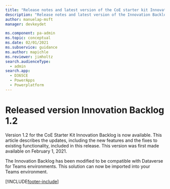 ```yaml
---
title: "Release notes and latest version of the CoE starter kit Innovation Backlog | MicrosoftDocs"
description: "Release notes and latest version of the Innovation Backlog 1.2"
author: manuelap-msft
manager: devkeydet

ms.component: pa-admin
ms.topic: conceptual
ms.date: 02/01/2021
ms.subservice: guidance
ms.author: mapichle
ms.reviewer: jimholtz
search.audienceType: 
  - admin
search.app: 
  - D365CE
  - PowerApps
  - Powerplatform
---
```


# Released version Innovation Backlog 1.2

Version 1.2 for the CoE Starter Kit Innovation Backlog is now available. This article describes the updates, including the new features and the fixes to existing functionality, included in this release. This version was first made available on February 1, 2021.

The Innovation Backlog has been modified to be compatible with Dataverse for Teams environments. This solution can now be imported into your Teams environment.


[!INCLUDE[footer-include](../../../includes/footer-banner.md)]